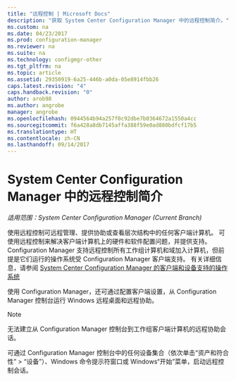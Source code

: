 ```yaml
---
title: "远程控制 | Microsoft Docs"
description: "获取 System Center Configuration Manager 中的远程控制简介。"
ms.custom: na
ms.date: 04/23/2017
ms.prod: configuration-manager
ms.reviewer: na
ms.suite: na
ms.technology: configmgr-other
ms.tgt_pltfrm: na
ms.topic: article
ms.assetid: 29350919-6a25-446b-a0da-05e8914fbb26
caps.latest.revision: "4"
caps.handback.revision: "0"
author: arob98
ms.author: angrobe
manager: angrobe
ms.openlocfilehash: 0944564b94a257f0c92dbe7b0364672a1550a4cc
ms.sourcegitcommit: f6a428a8db7145affa388f59e0ad880bdfcf17b5
ms.translationtype: HT
ms.contentlocale: zh-CN
ms.lasthandoff: 09/14/2017
---
```

# <a name="introduction-to-remote-control-in-system-center-configuration-manager"></a>System Center Configuration Manager 中的远程控制简介

*适用范围：System Center Configuration Manager (Current Branch)*

使用远程控制可远程管理、提供协助或查看层次结构中的任何客户端计算机。 可使用远程控制来解决客户端计算机上的硬件和软件配置问题，并提供支持。 Configuration Manager 支持远程控制所有工作组计算机和域加入计算机，但前提是它们运行的操作系统受 Configuration Manager 客户端支持。 有关详细信息，请参阅 [System Center Configuration Manager 的客户端和设备支持的操作系统](../../../../core/plan-design/configs/supported-operating-systems-for-clients-and-devices.md)

使用 Configuration Manager，还可通过配置客户端设置，从 Configuration Manager 控制台运行 Windows 远程桌面和远程协助。  

> [!NOTE]  
>  无法建立从 Configuration Manager 控制台到工作组客户端计算机的远程协助会话。 

 可通过 Configuration Manager 控制台中的任何设备集合（依次单击“资产和符合性” > “设备”）、Windows 命令提示符窗口或 Windows“开始”菜单，启动远程控制会话。  
